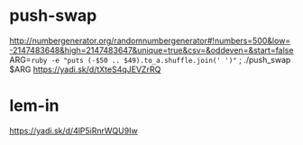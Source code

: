 # push-swap
http://numbergenerator.org/randomnumbergenerator#!numbers=500&low=-2147483648&high=2147483647&unique=true&csv=&oddeven=&start=false
ARG=`ruby -e "puts (-$50 .. $49).to_a.shuffle.join(' ')"` ; ./push_swap $ARG
https://yadi.sk/d/tXteS4qJEVZrRQ

# lem-in
https://yadi.sk/d/4lP5iRnrWQU9Iw
